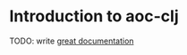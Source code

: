 # Introduction to aoc-clj

TODO: write [great documentation](http://jacobian.org/writing/what-to-write/)
